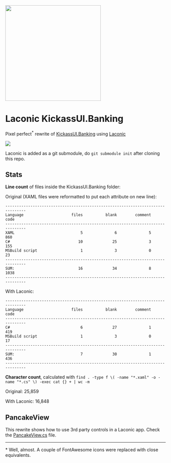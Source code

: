 <img src="https://www.thewissen.io/wp-content/uploads/xamuijuly-1.png" width="300px" />

# Laconic KickassUI.Banking

Pixel perfect<sup>*</sup> rewrite of [KickassUI.Banking](https://github.com/sthewissen/KickassUI.Banking) 
using [Laconic](https://github.com/shirshov/laconic)

<img src="https://github.com/sthewissen/KickassUI.Banking/blob/master/combined.jpg" />

Laconic is added as a git submodule, do `git submodule init` after cloning this repo.

## Stats

**Line count** of files inside the KickassUI.Banking folder:    

Original (XAML files were reformatted to put each attribute on new line):

```
-------------------------------------------------------------------------------
Language                     files          blank        comment           code
-------------------------------------------------------------------------------
XAML                             5              6              5            860
C#                              10             25              3            155
MSBuild script                   1              3              0             23
-------------------------------------------------------------------------------
SUM:                            16             34              8           1038
-------------------------------------------------------------------------------
```

With Laconic:
```
-------------------------------------------------------------------------------
Language                     files          blank        comment           code
-------------------------------------------------------------------------------
C#                               6             27              1            419
MSBuild script                   1              3              0             17
-------------------------------------------------------------------------------
SUM:                             7             30              1            436
-------------------------------------------------------------------------------
```

**Character count**, calculated with  `find . -type f \( -name "*.xaml" -o -name "*.cs" \) -exec cat {} + | wc -m`

Original: 25,859

With Laconic: 16,848

## PancakeView
This rewrite shows how to use 3rd party controls in a Laconic app. 
Check the [PancakeView.cs](https://github.com/shirshov/KickassUI.Banking/blob/laconic/KickassUI.Banking/PancakeView.cs) file.

----
\*  Well, almost. A couple of FontAwesome icons were replaced with close equivalents.
